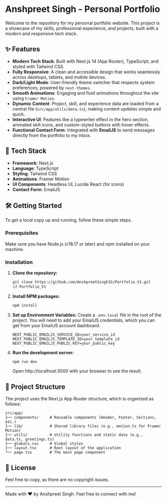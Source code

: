 # Anshpreet Singh - Personal Portfolio

Welcome to the repository for my personal portfolio website. This project is a showcase of my skills, professional experience, and projects, built with a modern and responsive tech stack.


## ✨ Features

- **Modern Tech Stack**: Built with Next.js 14 (App Router), TypeScript, and styled with Tailwind CSS.
- **Fully Responsive**: A clean and accessible design that works seamlessly across desktops, tablets, and mobile devices.
- **Dark/Light Mode**: User-friendly theme switcher that respects system preferences, powered by `next-themes`.
- **Smooth Animations**: Engaging and fluid animations throughout the site using `Framer Motion`.
- **Dynamic Content**: Project, skill, and experience data are loaded from a central file (`src/app/utils/data.ts`), making content updates simple and quick.
- **Interactive UI**: Features like a typewriter effect in the hero section, animated skill icons, and custom-styled buttons with hover effects.
- **Functional Contact Form**: Integrated with **EmailJS** to send messages directly from the portfolio to my inbox.

## 🚀 Tech Stack

- **Framework**: Next.js
- **Language**: TypeScript
- **Styling**: Tailwind CSS
- **Animations**: Framer Motion
- **UI Components**: Headless UI, Lucide React (for icons)
- **Contact Form**: EmailJS


## 🛠️ Getting Started

To get a local copy up and running, follow these simple steps.

### Prerequisites

Make sure you have Node.js (v18.17 or later) and npm installed on your machine.

### Installation

1. **Clone the repository:**
   ```bash
   git clone https://github.com/AnshpreetSingh32/Portfolio_V1.git
   cd Portfolio_V1
   ```

2. **Install NPM packages:**
   ```bash
   npm install
   ```

3. **Set up Environment Variables:**
   Create a `.env.local` file in the root of the project. You will need to add your EmailJS credentials, which you can get from your EmailJS account dashboard.

   ```.env.local
   NEXT_PUBLIC_EMAILJS_SERVICE_ID=your_service_id
   NEXT_PUBLIC_EMAILJS_TEMPLATE_ID=your_template_id
   NEXT_PUBLIC_EMAILJS_PUBLIC_KEY=your_public_key
   ```

4. **Run the development server:**
   ```bash
   npm run dev
   ```

   Open http://localhost:3000 with your browser to see the result.

## 📂 Project Structure

The project uses the Next.js App Router structure, which is organized as follows:

```
src/app/
├── components/     # Reusable components (Header, Footer, Sections, etc.)
├── lib/            # Shared library files (e.g., motion.ts for Framer Motion)
├── utils/          # Utility functions and static data (e.g., data.ts, greetings.ts)
├── globals.css     # Global styles
├── layout.tsx      # Root layout of the application
└── page.tsx        # The main page component
```

## 📜 License

Feel free to copy, as there are no copyright issues.

---

Made with ❤️ by Anshpreet Singh. Feel free to connect with me!
